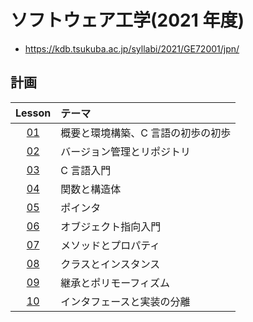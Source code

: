 # ソフトウェア工学(2021 年度)

- <https://kdb.tsukuba.ac.jp/syllabi/2021/GE72001/jpn/>

## 計画

| Lesson | テーマ                              |
| :----: | :--------------------------------- |
| [01]   | 概要と環境構築、C 言語の初歩の初歩 |
| [02]   | バージョン管理とリポジトリ         |
| [03]   | C 言語入門                         |
| [04]   | 関数と構造体                       |
| [05]   | ポインタ                           |
| [06]   | オブジェクト指向入門               |
| [07]   | メソッドとプロパティ               |
| [08]   | クラスとインスタンス               |
| [09]   | 継承とポリモーフィズム             |
| [10]   | インタフェースと実装の分離         |

[01]: https://github.com/eggplants/soft-engineering/tree/master/01
[02]: https://github.com/eggplants/soft-engineering/tree/master/02
[03]: https://github.com/eggplants/soft-engineering/tree/master/03
[04]: https://github.com/eggplants/soft-engineering/tree/master/04
[05]: https://github.com/eggplants/soft-engineering/tree/master/05
[06]: https://github.com/eggplants/soft-engineering/tree/master/06
[07]: https://github.com/eggplants/soft-engineering/tree/master/07
[08]: https://github.com/eggplants/soft-engineering/tree/master/08
[09]: https://github.com/eggplants/soft-engineering/tree/master/09
[10]: https://github.com/eggplants/soft-engineering/tree/master/10
